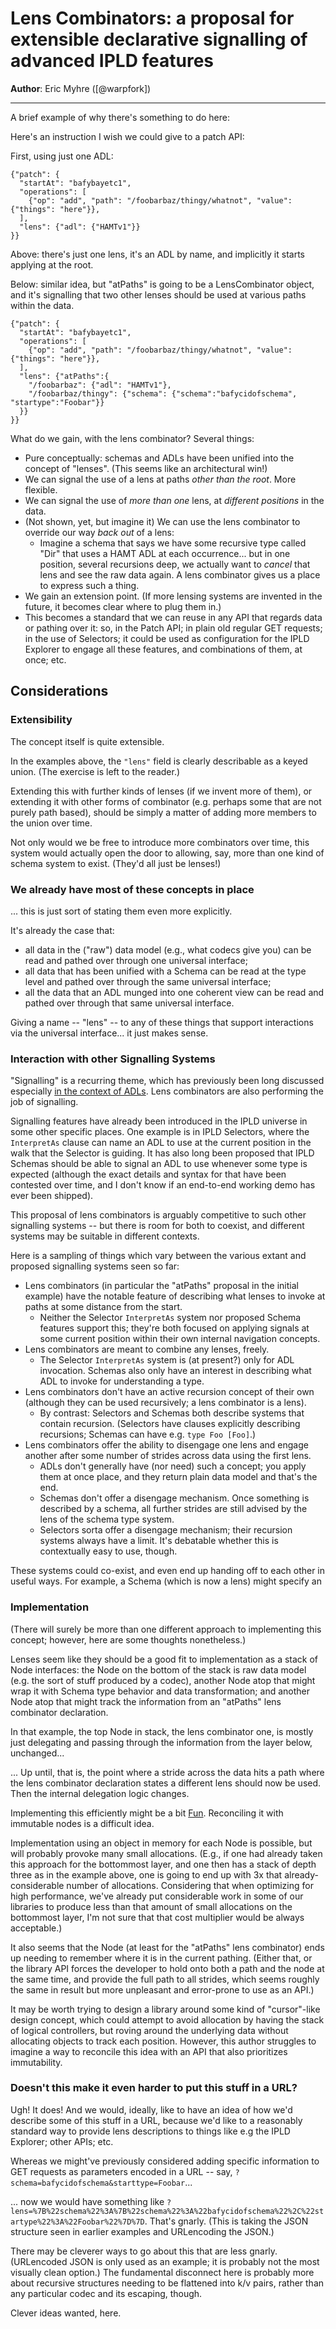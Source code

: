 Lens Combinators: a proposal for extensible declarative signalling of advanced IPLD features
============================================================================================

**Author**: Eric Myhre ([@warpfork])

---

A brief example of why there's something to do here:

Here's an instruction I wish we could give to a patch API:

First, using just one ADL:

```
{"patch": {
  "startAt": "bafybayetc1",
  "operations": [
    {"op": "add", "path": "/foobarbaz/thingy/whatnot", "value": {"things": "here"}},
  ],
  "lens": {"adl": {"HAMTv1"}}
}}
```

Above: there's just one lens, it's an ADL by name, and implicitly it starts applying at the root.

Below: similar idea, but "atPaths" is going to be a LensCombinator object, and it's signalling that two other lenses should be used at various paths within the data.

```
{"patch": {
  "startAt": "bafybayetc1",
  "operations": [
    {"op": "add", "path": "/foobarbaz/thingy/whatnot", "value": {"things": "here"}},
  ],
  "lens": {"atPaths":{
    "/foobarbaz": {"adl": "HAMTv1"},
    "/foobarbaz/thingy": {"schema": {"schema":"bafycidofschema", "startype":"Foobar"}}
  }}
}}
```

What do we gain, with the lens combinator?  Several things:

- Pure conceptually: schemas and ADLs have been unified into the concept of "lenses".  (This seems like an architectural win!)
- We can signal the use of a lens at paths _other than the root_.  More flexible.
- We can signal the use of _more than one_ lens, at _different positions_ in the data.
- (Not shown, yet, but imagine it) We can use the lens combinator to override our way *back out* of a lens:
	- Imagine a schema that says we have some recursive type called "Dir" that uses a HAMT ADL at each occurrence... but in one position, several recursions deep, we actually want to *cancel* that lens and see the raw data again.  A lens combinator gives us a place to express such a thing.
- We gain an extension point.  (If more lensing systems are invented in the future, it becomes clear where to plug them in.)
- This becomes a standard that we can reuse in any API that regards data or pathing over it: so, in the Patch API; in plain old regular GET requests; in the use of Selectors; it could be used as configuration for the IPLD Explorer to engage all these features, and combinations of them, at once; etc.


Considerations
--------------

### Extensibility

The concept itself is quite extensible.

In the examples above, the `"lens"` field is clearly describable as a keyed union.
(The exercise is left to the reader.)

Extending this with further kinds of lenses (if we invent more of them),
or extending it with other forms of combinator (e.g. perhaps some that are not purely path based),
should be simply a matter of adding more members to the union over time.

Not only would we be free to introduce more combinators over time,
this system would actually open the door to allowing, say, more than one kind of schema system to exist.
(They'd all just be lenses!)

### We already have most of these concepts in place

... this is just sort of stating them even more explicitly.

It's already the case that:

- all data in the ("raw") data model (e.g., what codecs give you) can be read and pathed over through one universal interface;
- all data that has been unified with a Schema can be read at the type level and pathed over through the same universal interface;
- all the data that an ADL munged into one coherent view can be read and pathed over through that same universal interface.

Giving a name -- "lens" -- to any of these things that support interactions via the universal interface... it just makes sense.

### Interaction with other Signalling Systems

"Signalling" is a recurring theme,
which has previously been long discussed especially [in the context of ADLs](/docs/advanced-data-layouts/signalling/).
Lens combinators are also performing the job of signalling.

Signalling features have already been introduced in the IPLD universe in some other specific places.
One example is in IPLD Selectors, where the `InterpretAs` clause can name an ADL to use at the current position in the walk that the Selector is guiding.
It has also long been proposed that IPLD Schemas should be able to signal an ADL to use whenever some type is expected
(although the exact details and syntax for that have been contested over time, and I don't know if an end-to-end working demo has ever been shipped).

This proposal of lens combinators is arguably competitive to such other signalling systems -- but there is room for both to coexist,
and different systems may be suitable in different contexts.

Here is a sampling of things which vary between the various extant and proposed signalling systems seen so far:

- Lens combinators (in particular the "atPaths" proposal in the initial example) have the notable feature of describing what lenses to invoke at paths at some distance from the start.
	- Neither the Selector `InterpretAs` system nor proposed Schema features support this; they're both focused on applying signals at some current position within their own internal navigation concepts.
- Lens combinators are meant to combine any lenses, freely.
	- The Selector `InterpretAs` system is (at present?) only for ADL invocation.  Schemas also only have an interest in describing what ADL to invoke for understanding a type.
- Lens combinators don't have an active recursion concept of their own (although they can be used recursively; a lens combinator is a lens).
	- By contrast: Selectors and Schemas both describe systems that contain recursion.  (Selectors have clauses explicitly describing recursions; Schemas can have e.g. `type Foo [Foo]`.)
- Lens combinators offer the ability to disengage one lens and engage another after some number of strides across data using the first lens.
	- ADLs don't generally have (nor need) such a concept; you apply them at once place, and they return plain data model and that's the end.
	- Schemas don't offer a disengage mechanism.  Once something is described by a schema, all further strides are still advised by the lens of the schema type system.
	- Selectors sorta offer a disengage mechanism; their recursion systems always have a limit.  It's debatable whether this is contextually easy to use, though.

These systems could co-exist, and even end up handing off to each other in useful ways.
For example, a Schema (which is now a lens) might specify an

### Implementation

(There will surely be more than one different approach to implementing this concept;
however, here are some thoughts nonetheless.)

Lenses seem like they should be a good fit to implementation as a stack of Node interfaces:
the Node on the bottom of the stack is raw data model (e.g. the sort of stuff produced by a codec),
another Node atop that might wrap it with Schema type behavior and data transformation;
and another Node atop that might track the information from an "atPaths" lens combinator declaration.

In that example, the top Node in stack, the lens combinator one,
is mostly just delegating and passing through the information from the layer below, unchanged...

... Up until, that is, the point where a stride across the data hits a path where the lens combinator declaration
states a different lens should now be used.
Then the internal delegation logic changes.

Implementing this efficiently might be a bit [Fun](http://dwarffortresswiki.org/index.php/Fun).
Reconciling it with immutable nodes is a difficult idea.

Implementation using an object in memory for each Node is possible,
but will probably provoke many small allocations.
(E.g., if one had already taken this approach for the bottommost layer, and one then has a stack of depth three as in the example above,
one is going to end up with 3x that already-considerable number of allocations.
Considering that when optimizing for high performance, we've already put considerable work in some of our libraries
to produce less than that amount of small allocations on the bottommost layer, I'm not sure that that cost multiplier would be always acceptable.)

It also seems that the Node (at least for the "atPaths" lens combinator) ends up needing to remember where it is in the current pathing.
(Either that, or the library API forces the developer to hold onto both a path and the node at the same time, and provide the full path to all strides,
which seems roughly the same in result but more unpleasant and error-prone to use as an API.)

It may be worth trying to design a library around some kind of "cursor"-like design concept,
which could attempt to avoid allocation by having the stack of logical controllers,
but roving around the underlying data without allocating objects to track each position.
However, this author struggles to imagine a way to reconcile this idea with an API that also prioritizes immutability.

### Doesn't this make it even harder to put this stuff in a URL?

Ugh!  It does!  And we would, ideally, like to have an idea of how we'd describe some of this stuff in a URL,
because we'd like to a reasonably standard way to provide lens descriptions to things like e.g the IPLD Explorer; other APIs; etc.

Whereas we might've previously considered adding specific information to GET requests as parameters encoded in a URL --
say, `?schema=bafycidofschema&starttype=Foobar`...

... now we would have something like `?lens=%7B%22schema%22%3A%7B%22schema%22%3A%22bafycidofschema%22%2C%22startype%22%3A%22Foobar%22%7D%7D`.
That's gnarly.  (This is taking the JSON structure seen in earlier examples and URLencoding the JSON.)

There may be cleverer ways to go about this that are less gnarly.
(URLencoded JSON is only used as an example; it is probably not the most visually clean option.)
The fundamental disconnect here is probably more about recursive structures needing to be flattened into k/v pairs,
rather than any particular codec and its escaping, though.

Clever ideas wanted, here.
